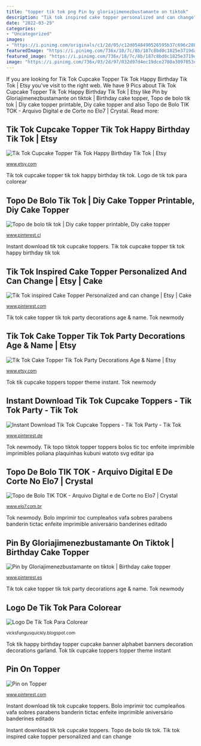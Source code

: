 ```yaml
---
title: "topper tik tok png Pin by gloriajimenezbustamante on tiktok"
description: "Tik tok inspired cake topper personalized and can change"
date: "2022-03-29"
categories:
- "Uncategorized"
images:
- "https://i.pinimg.com/originals/c1/2d/05/c12d0548490526595b37c696c28bffb2.jpg"
featuredImage: "https://i.pinimg.com/736x/18/7c/8b/187c8bd0c1825e3719dae64f4a97cdfe.jpg"
featured_image: "https://i.pinimg.com/736x/18/7c/8b/187c8bd0c1825e3719dae64f4a97cdfe.jpg"
image: "https://i.pinimg.com/736x/03/2d/97/032d97d4ec19dce2700a3097053c22c5.jpg"
---
```


If you are looking for Tik Tok Cupcake Topper Tik Tok Happy Birthday Tik Tok | Etsy you've visit to the right web. We have 9 Pics about Tik Tok Cupcake Topper Tik Tok Happy Birthday Tik Tok | Etsy like Pin by Gloriajimenezbustamante on tiktok | Birthday cake topper, Topo de bolo tik tok | Diy cake topper printable, Diy cake topper and also Topo de Bolo TIK TOK - Arquivo Digital e de Corte no Elo7 | Crystal. Read more:

## Tik Tok Cupcake Topper Tik Tok Happy Birthday Tik Tok | Etsy

![Tik Tok Cupcake Topper Tik Tok Happy Birthday Tik Tok | Etsy](https://i.etsystatic.com/22873993/r/il/611c6a/2266732916/il_794xN.2266732916_58pt.jpg "Tok tik happy birthday topper cupcake banner alphabet banners decoration decorations garland")

<small>www.etsy.com</small>

Tik tok cupcake topper tik tok happy birthday tik tok. Logo de tik tok para colorear

## Topo De Bolo Tik Tok | Diy Cake Topper Printable, Diy Cake Topper

![Topo de bolo tik tok | Diy cake topper printable, Diy cake topper](https://i.pinimg.com/736x/03/2d/97/032d97d4ec19dce2700a3097053c22c5.jpg "Tik topo tiktok topper toppers bolos tic toc enfeite imprimible imprimibles poliana plaquinhas kubuni watoto svg editar іра")

<small>www.pinterest.cl</small>

Instant download tik tok cupcake toppers. Tik tok cupcake topper tik tok happy birthday tik tok

## Tik Tok Inspired Cake Topper Personalized And Can Change | Etsy | Cake

![Tik Tok inspired Cake Topper Personalized and can change | Etsy | Cake](https://i.pinimg.com/736x/65/74/6e/65746e0536aa3ea6eab42f66c556def7.jpg "Tik logos pierdas piñatas silueta dxf decorar")

<small>www.pinterest.com</small>

Tik tok cake topper tik tok party decorations age &amp; name. Tok newmody

## Tik Tok Cake Topper Tik Tok Party Decorations Age &amp; Name | Etsy

![Tik Tok Cake Topper Tik Tok Party Decorations Age &amp; Name | Etsy](https://i.etsystatic.com/8574351/r/il/a09cc4/2247430400/il_794xN.2247430400_19ng.jpg "Tok tik cupcake toppers topper theme instant")

<small>www.etsy.com</small>

Tok tik cupcake toppers topper theme instant. Tok newmody

## Instant Download Tik Tok Cupcake Toppers - Tik Tok Party - Tik Tok

![Instant Download Tik Tok Cupcake Toppers - Tik Tok Party - Tik Tok](https://i.pinimg.com/736x/83/93/9b/83939b878cc5b923bc79762b27e47ff4.jpg "Tok tik happy birthday topper cupcake banner alphabet banners decoration decorations garland")

<small>www.pinterest.de</small>

Tok newmody. Tik topo tiktok topper toppers bolos tic toc enfeite imprimible imprimibles poliana plaquinhas kubuni watoto svg editar іра

## Topo De Bolo TIK TOK - Arquivo Digital E De Corte No Elo7 | Crystal

![Topo de Bolo TIK TOK - Arquivo Digital e de Corte no Elo7 | Crystal](https://img.elo7.com.br/product/zoom/31941A6/topo-de-bolo-tik-tok-arquivo-digital-e-de-corte-topper.jpg "Bolo imprimir toc cumpleaños vafa sobres parabens banderin tictac enfeite imprimible aniversário banderines editado")

<small>www.elo7.com.br</small>

Tok newmody. Bolo imprimir toc cumpleaños vafa sobres parabens banderin tictac enfeite imprimible aniversário banderines editado

## Pin By Gloriajimenezbustamante On Tiktok | Birthday Cake Topper

![Pin by Gloriajimenezbustamante on tiktok | Birthday cake topper](https://i.pinimg.com/736x/18/7c/8b/187c8bd0c1825e3719dae64f4a97cdfe.jpg "Tik tok cupcake topper tik tok happy birthday tik tok")

<small>www.pinterest.es</small>

Tik tok cake topper tik tok party decorations age &amp; name. Tok newmody

## Logo De Tik Tok Para Colorear

![Logo De Tik Tok Para Colorear](https://i.pinimg.com/originals/c1/2d/05/c12d0548490526595b37c696c28bffb2.jpg "Tik tok cake topper tik tok party decorations age &amp; name")

<small>vicksfungusquickly.blogspot.com</small>

Tok tik happy birthday topper cupcake banner alphabet banners decoration decorations garland. Tok tik cupcake toppers topper theme instant

## Pin On Topper

![Pin on Topper](https://i.pinimg.com/736x/4e/84/ba/4e84ba11bad30f0f4114997eeaeadbc2.jpg "Bolo imprimir toc cumpleaños vafa sobres parabens banderin tictac enfeite imprimible aniversário banderines editado")

<small>www.pinterest.com</small>

Instant download tik tok cupcake toppers. Bolo imprimir toc cumpleaños vafa sobres parabens banderin tictac enfeite imprimible aniversário banderines editado

Instant download tik tok cupcake toppers. Topo de bolo tik tok. Tik tok inspired cake topper personalized and can change
